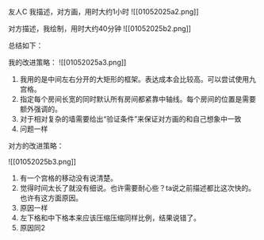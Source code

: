 友人C
我描述，对方画，用时大约1小时
![[01052025a2.png]]


对方描述，我绘制，用时大约40分钟
![[01052025b2.png]]

总结如下：

我的改进策略：
![[01052025a3.png]]
1. 我用的是中间左右分开的大矩形的框架。表达成本会比较高。可以尝试使用九宫格。
2. 指定每个房间长宽的同时默认所有房间都紧靠中轴线。每个房间的位置是需要额外强调的。
3. 对于相对复杂的墙需要给出“验证条件”来保证对方画的和自己想象中一致
4. 问题一样


对方的改进策略：

![[01052025b3.png]]

1. 有一个宫格的移动没有说清楚。
2. 觉得时间太长了就没有细说。也许需要耐心些？ta说之前描述都比这次快的。也许有这方面原因。
3. 原因一样
4. 左下格和中下格本来应该压缩压缩同样比例，结果说错了。
5. 原因同2

